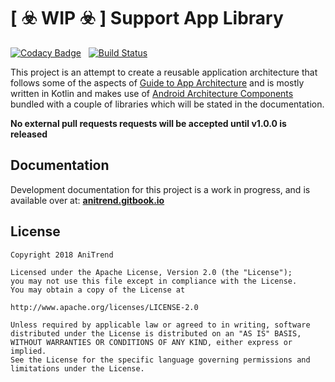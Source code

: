 # [ :biohazard: WIP :biohazard: ] Support App Library

[![Codacy Badge](https://api.codacy.com/project/badge/Grade/0543920046dd4a7f9f9aa3467876c640)](https://www.codacy.com/app/AniTrend/support-app?utm_source=github.com&amp;utm_medium=referral&amp;utm_content=AniTrend/support-app&amp;utm_campaign=Badge_Grade) &nbsp; [![Build Status](https://travis-ci.org/AniTrend/support-app.svg?branch=master)](https://travis-ci.org/AniTrend/support-app)

This project is an attempt to create a reusable application architecture that follows some of the aspects of [Guide to App Architecture](https://developer.android.com/jetpack/docs/guide) and is mostly written in Kotlin and makes use of [Android Architecture Components](https://developer.android.com/topic/libraries/architecture/) bundled with a couple of libraries which will be stated in the documentation.

__No external pull requests requests will be accepted until v1.0.0 is released__

## Documentation

Development documentation for this project is a work in progress, and is available over at: __[anitrend.gitbook.io](https://anitrend.gitbook.io/support/)__


## License

```
Copyright 2018 AniTrend

Licensed under the Apache License, Version 2.0 (the "License");
you may not use this file except in compliance with the License.
You may obtain a copy of the License at

http://www.apache.org/licenses/LICENSE-2.0

Unless required by applicable law or agreed to in writing, software
distributed under the License is distributed on an "AS IS" BASIS,
WITHOUT WARRANTIES OR CONDITIONS OF ANY KIND, either express or implied.
See the License for the specific language governing permissions and
limitations under the License.
```
